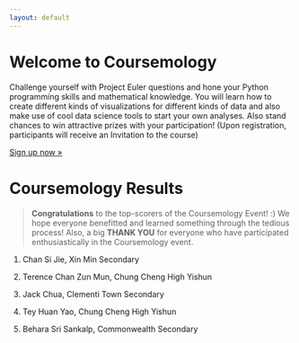 ```yaml
---
layout: default
---
```


# Welcome to Coursemology

Challenge yourself with Project Euler questions and hone your Python programming skills and mathematical knowledge. You will learn how to create different kinds of visualizations for different kinds of data and also make use of cool data science tools to start your own analyses. Also stand chances to win attractive prizes with your participation! (Upon registration, participants will receive an Invitation to the course)

[Sign up now &raquo;](https://forms.gle/uWFQnWtcwgELn2Bs9)

# Coursemology Results

> **Congratulations** to the top-scorers of the Coursemology Event! :) We hope everyone benefitted and learned something through the tedious process! Also, a big **THANK YOU** for everyone who have participated enthusiastically in the Coursemology event.

1. Chan Si Jie, Xin Min Secondary

2. Terence Chan Zun Mun, Chung Cheng High Yishun

3. Jack Chua, Clementi Town Secondary

4. Tey Huan Yao, Chung Cheng High Yishun

5. Behara Sri Sankalp, Commonwealth Secondary
